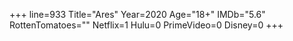 +++
line=933
Title="Ares"
Year=2020
Age="18+"
IMDb="5.6"
RottenTomatoes=""
Netflix=1
Hulu=0
PrimeVideo=0
Disney=0
+++

